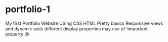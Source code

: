 # portfolio-1
My first Portfolio Website
USing CSS HTML
Pretty basics
Responsive views and dynamic usits
different display properties
may use of !important property 😜
